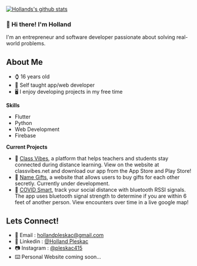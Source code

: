 [![Hollands's github stats](https://github-readme-stats.vercel.app/api?username=HollandPleskac&theme=vue&show_icons=false&hide=stars&count_private=true)](https://github.com/HollandPleskac/github-readme-stats)


### 👋 Hi there! I'm Holland

I'm an entrepreneur and software developer passionate about solving real-world problems.

## About Me

- ⌚ 16 years old
- 🌱 Self taught app/web developer
- 🖥️ I enjoy developing projects in my free time

<b>Skills</b>

- Flutter
- Python
- Web Development
- Firebase

<b>Current Projects</b>

- 🌷 <a href="https://classvibes.net/">Class Vibes</a>, a platform that helps teachers and students stay connected during distance learning.  View on the website at classvibes.net and download our app from the App Store and Play Store!
- 🎁 <a href="https://github.com/HollandPleskac/Name-Gifts-Web">Name Gifts</a>, a website that allows users to buy gifts for each other secretly.  Currently under development.
- 🦠 <a href="https://github.com/HollandPleskac/Covid-Smart-App">COVID Smart</a>, track your social distance with bluetooth RSSI signals.  The app uses bluetooth signal strength to determine if you are within 6 feet of another person.  View encounters over time in a live google map!

## Lets Connect!

- 📧 Email : hollandpleskac@gmail.com
- 🔗 Linkedin : <a href = "https://www.linkedin.com/in/holland-pleskac-54a090199/">@Holland Pleskac</a>
- 📷 Instagram : <a href = "https://www.instagram.com/pleskac415/">@pleskac415</a>
- ⌨️ Personal Website coming soon...




<!--
**HollandPleskac/HollandPleskac** is a ✨ _special_ ✨ repository because its `README.md` (this file) appears on your GitHub profile.

[![Top Langs](https://github-readme-stats.vercel.app/api/top-langs/?username=HollandPleskac)](https://github.com/HollandPleskac/github-readme-stats)

Here are some ideas to get you started:

- 🔭 I’m currently working on ...
- 🌱 I’m currently learning ...
- 👯 I’m looking to collaborate on ...
- 🤔 I’m looking for help with ...
- 💬 Ask me about ...
- 📫 How to reach me: ...
- 😄 Pronouns: ...
- ⚡ Fun fact: ...
-->
